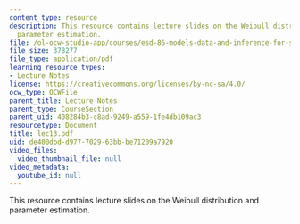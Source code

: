```yaml
---
content_type: resource
description: This resource contains lecture slides on the Weibull distribution and
  parameter estimation.
file: /ol-ocw-studio-app/courses/esd-86-models-data-and-inference-for-socio-technical-systems-spring-2007/de400dbdd977702963bbbe71209a7920_lec13.pdf
file_size: 378277
file_type: application/pdf
learning_resource_types:
- Lecture Notes
license: https://creativecommons.org/licenses/by-nc-sa/4.0/
ocw_type: OCWFile
parent_title: Lecture Notes
parent_type: CourseSection
parent_uid: 408284b3-c8ad-9249-a559-1fe4db109ac3
resourcetype: Document
title: lec13.pdf
uid: de400dbd-d977-7029-63bb-be71209a7920
video_files:
  video_thumbnail_file: null
video_metadata:
  youtube_id: null
---
```

This resource contains lecture slides on the Weibull distribution and parameter estimation.